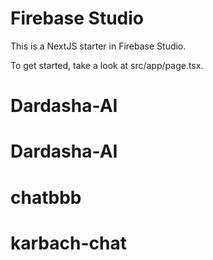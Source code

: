 # Firebase Studio

This is a NextJS starter in Firebase Studio.

To get started, take a look at src/app/page.tsx.
# Dardasha-AI
# Dardasha-AI
# chatbbb
# karbach-chat
